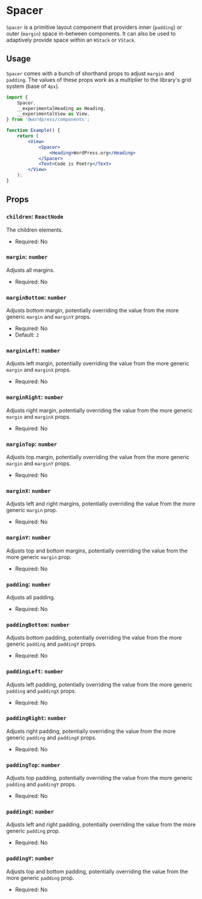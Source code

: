 # Spacer

`Spacer` is a primitive layout component that providers inner (`padding`) or outer (`margin`) space in-between components. It can also be used to adaptively provide space within an `HStack` or `VStack`.

## Usage

`Spacer` comes with a bunch of shorthand props to adjust `margin` and `padding`. The values of these props work as a multiplier to the library's grid system (base of `4px`).

```jsx
import {
	Spacer,
	__experimentalHeading as Heading,
	__experimentalView as View,
} from '@wordpress/components';

function Example() {
	return (
		<View>
			<Spacer>
				<Heading>WordPress.org</Heading>
			</Spacer>
			<Text>Code is Poetry</Text>
		</View>
	);
}
```

## Props

### `children`: `ReactNode`

The children elements.

-   Required: No

### `margin`: `number`

Adjusts all margins.

-   Required: No

### `marginBottom`: `number`

Adjusts bottom margin, potentially overriding the value from the more generic `margin` and `marginY` props.

-   Required: No
-   Default: `2`

### `marginLeft`: `number`

Adjusts left margin, potentially overriding the value from the more generic `margin` and `marginX` props.

-   Required: No

### `marginRight`: `number`

Adjusts right margin, potentially overriding the value from the more generic `margin` and `marginX` props.

-   Required: No

### `marginTop`: `number`

Adjusts top margin, potentially overriding the value from the more generic `margin` and `marginY` props.

-   Required: No

### `marginX`: `number`

Adjusts left and right margins, potentially overriding the value from the more generic `margin` prop.

-   Required: No

### `marginY`: `number`

Adjusts top and bottom margins, potentially overriding the value from the more generic `margin` prop.

-   Required: No

### `padding`: `number`

Adjusts all padding.

-   Required: No

### `paddingBottom`: `number`

Adjusts bottom padding, potentially overriding the value from the more generic `padding` and `paddingY` props.

-   Required: No

### `paddingLeft`: `number`

Adjusts left padding, potentially overriding the value from the more generic `padding` and `paddingX` props.

-   Required: No

### `paddingRight`: `number`

Adjusts right padding, potentially overriding the value from the more generic `padding` and `paddingX` props.

-   Required: No

### `paddingTop`: `number`

Adjusts top padding, potentially overriding the value from the more generic `padding` and `paddingY` props.

-   Required: No

### `paddingX`: `number`

Adjusts left and right padding, potentially overriding the value from the more generic `padding` prop.

-   Required: No

### `paddingY`: `number`

Adjusts top and bottom padding, potentially overriding the value from the more generic `padding` prop.

-   Required: No
